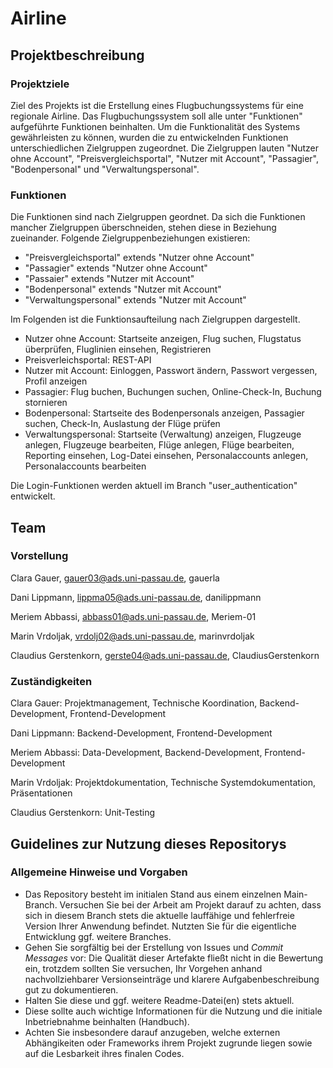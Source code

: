 # Airline

## Projektbeschreibung

### Projektziele

Ziel des Projekts ist die Erstellung eines Flugbuchungssystems für eine regionale Airline. Das Flugbuchungssystem soll alle unter "Funktionen" aufgeführte Funktionen beinhalten. Um die Funktionalität des Systems gewährleisten zu können, wurden die zu entwickelnden Funktionen unterschiedlichen Zielgruppen zugeordnet. Die Zielgruppen lauten "Nutzer ohne Account", "Preisvergleichsportal", "Nutzer mit Account", "Passagier", "Bodenpersonal" und "Verwaltungspersonal".

### Funktionen

Die Funktionen sind nach Zielgruppen geordnet. Da sich die Funktionen mancher Zielgruppen überschneiden, stehen diese in Beziehung zueinander. Folgende Zielgruppenbeziehungen existieren:

* "Preisvergleichsportal" extends "Nutzer ohne Account"
* "Passagier" extends "Nutzer ohne Account"
* "Passaier" extends "Nutzer mit Account"
* "Bodenpersonal" extends "Nutzer mit Account"
* "Verwaltungspersonal" extends "Nutzer mit Account"

Im Folgenden ist die Funktionsaufteilung nach Zielgruppen dargestellt.

* Nutzer ohne Account: Startseite anzeigen, Flug suchen, Flugstatus überprüfen, Fluglinien einsehen, Registrieren
* Preisverleichsportal: REST-API
* Nutzer mit Account: Einloggen, Passwort ändern, Passwort vergessen, Profil anzeigen
* Passagier: Flug buchen, Buchungen suchen, Online-Check-In, Buchung stornieren
* Bodenpersonal: Startseite des Bodenpersonals anzeigen, Passagier suchen, Check-In, Auslastung der Flüge prüfen
* Verwaltungspersonal: Startseite (Verwaltung) anzeigen, Flugzeuge anlegen, Flugzeuge bearbeiten, Flüge anlegen, Flüge bearbeiten, Reporting einsehen, Log-Datei einsehen, Personalaccounts anlegen, Personalaccounts bearbeiten

Die Login-Funktionen werden aktuell im Branch "user_authentication" entwickelt.


## Team

### Vorstellung

Clara Gauer, gauer03@ads.uni-passau.de, gauerla

Dani Lippmann, lippma05@ads.uni-passau.de, danilippmann

Meriem Abbassi, abbass01@ads.uni-passau.de, Meriem-01

Marin Vrdoljak, vrdolj02@ads.uni-passau.de, marinvrdoljak

Claudius Gerstenkorn, gerste04@ads.uni-passau.de, ClaudiusGerstenkorn


### Zuständigkeiten

Clara Gauer: Projektmanagement, Technische Koordination, Backend-Development, Frontend-Development

Dani Lippmann: Backend-Development, Frontend-Development

Meriem Abbassi: Data-Development, Backend-Development, Frontend-Development

Marin Vrdoljak: Projektdokumentation, Technische Systemdokumentation, Präsentationen

Claudius Gerstenkorn: Unit-Testing


## Guidelines zur Nutzung dieses Repositorys

### Allgemeine Hinweise und Vorgaben

* Das Repository besteht im initialen Stand aus einem einzelnen Main-Branch. Versuchen Sie bei der Arbeit am Projekt darauf zu achten, dass sich in diesem Branch stets die aktuelle lauffähige und fehlerfreie Version Ihrer Anwendung befindet. Nutzten Sie für die eigentliche Entwicklung ggf. weitere Branches.
* Gehen Sie sorgfältig bei der Erstellung von Issues und *Commit Messages* vor: Die Qualität dieser Artefakte fließt nicht in die Bewertung ein, trotzdem sollten Sie versuchen, Ihr Vorgehen anhand nachvollziehbarer Versionseinträge und klarere Aufgabenbeschreibung gut zu dokumentieren.
* Halten Sie diese und ggf. weitere Readme-Datei(en) stets aktuell.
* Diese sollte auch wichtige Informationen für die Nutzung und die initiale Inbetriebnahme beinhalten (Handbuch).
* Achten Sie insbesondere darauf anzugeben, welche externen Abhängikeiten oder Frameworks ihrem Projekt zugrunde liegen sowie auf die Lesbarkeit ihres finalen Codes.
